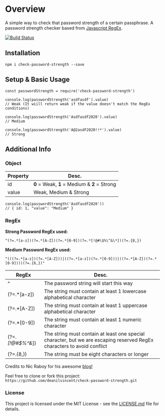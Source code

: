 
# Overview

A simple way to check that password strength of a certain passphrase. A password strength checker based from [Javascript RegEx](https://developer.mozilla.org/en-US/docs/Web/JavaScript/Guide/Regular_Expressions).

[![Build Status](https://travis-ci.org/deanilvincent/check-password-strength.svg?branch=master)](https://travis-ci.org/deanilvincent/check-password-strength)

## Installation

`npm i check-password-strength --save`

## Setup & Basic Usage
```
const passwordStrength = require('check-password-strength')

console.log(passwordStrength('asdfasdf').value)
// Weak (It wiill return weak if the value doesn't match the RegEx conditions)

console.log(passwordStrength('Asdfasdf2020').value)
// Medium

console.log(passwordStrength('A@2asdF2020!!*').value)
// Strong
```

## Additional Info

### Object 
| Property| Desc. |
| -- | -- |
| id | **0** = Weak, **1** = Medium & **2** = Strong |
| value | Weak, Medium & Strong |


```
console.log(passwordStrength('Asdfasdf2020'))
// { id: 1, "value": "Medium" }
```

### RegEx 

**Strong Password RegEx used:** 

 `^(?=.*[a-z])(?=.*[A-Z])(?=.*[0-9])(?=.*[!@#\$%\^&\*])(?=.{8,})`

**Medium Password RegEx used:**  

`^(((?=.*[a-z])(?=.*[A-Z]))|((?=.*[a-z])(?=.*[0-9]))|((?=.*[A-Z])(?=.*[0-9])))(?=.{6,})"`

|RegEx| Desc. |
|--|--|
| ^ | The password string will start this way |
| (?=.*[a-z]) | The string must contain at least 1 lowercase alphabetical character |
|(?=.*[A-Z]) | The string must contain at least 1 uppercase alphabetical character
|(?=.*[0-9]) | The string must contain at least 1 numeric character
|(?=._[!@#\$%\^&_]) | The string must contain at least one special character, but we are escaping reserved RegEx characters to avoid conflict
| (?=.{8,}) | The string must be eight characters or longer


Credits to Nic Raboy for his awesome [blog!](https://www.thepolyglotdeveloper.com/2015/05/use-regex-to-test-password-strength-in-javascript/)

Feel free to clone or fork this project: `https://github.com/deanilvincent/check-password-strength.git`

### License
This project is licensed under the MIT License - see the [LICENSE.md](https://github.com/deanilvincent/check-password-strength/blob/master/LICENSE.md/) file for details.